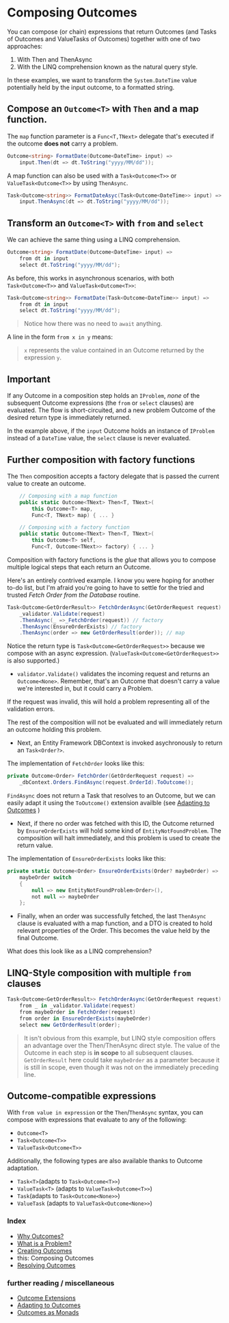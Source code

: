 # Composing Outcomes

You can compose (or chain) expressions that return Outcomes (and Tasks of Outcomes and ValueTasks of Outcomes)
together with one of two approaches:
1. With Then and ThenAsync
2. With the LINQ comprehension known as the natural query style.

In these examples, we want to transform the `System.DateTime` value potentially held by the input outcome, to a formatted string.

## Compose an `Outcome<T>` with `Then` and a map function.

The `map` function parameter is a `Func<T,TNext>` delegate that's executed if the outcome **does not** carry a problem.

```csharp
Outcome<string> FormatDate(Outcome<DateTime> input) =>
    input.Then(dt => dt.ToString("yyyy/MM/dd"));
```


A map function can also be used with a `Task<Outcome<T>>` or `ValueTask<Outcome<T>>` by using `ThenAsync`.

```csharp
Task<Outcome<string>> FormatDateAsyc(Task<Outcome<DateTime>> input) =>
    input.ThenAsync(dt => dt.ToString("yyyy/MM/dd"));
```

## Transform an `Outcome<T>` with `from` and `select`

We can achieve the same thing using a LINQ comprehension.

```csharp
Outcome<string> FormatDate(Outcome<DateTime> input) =>
    from dt in input
    select dt.ToString("yyyy/MM/dd");
```

As before, this works in asynchronous scenarios, with both `Task<Outcome<T>>` and `ValueTask<Outcome<T>>`:

```csharp
Task<Outcome<string>> FormatDate(Task<Outcome<DateTime>> input) =>
    from dt in input
    select dt.ToString("yyyy/MM/dd");
```

> Notice how there was no need to `await` anything. 

A line in the form `from x in y` means:
> `x` represents the value contained in an Outcome returned by the expression `y`.

## Important
If any Outcome in a composition step holds an `IProblem`, *none* of the subsequent Outcome expressions (the `from` or `select` clauses) are evaluated. 
The flow is short-circuited, and a new problem Outcome of the desired return type is immediately returned.

In the example above, if the `input` Outcome holds an instance of `IProblem` instead of a `DateTime` value, the `select` clause is never evaluated.

## Further composition with factory functions

The `Then` composition accepts a factory delegate that is passed the current value to create an outcome.

```csharp
    // Composing with a map function
    public static Outcome<TNext> Then<T, TNext>(
        this Outcome<T> map,
        Func<T, TNext> map) { ... }

    // Composing with a factory function
    public static Outcome<TNext> Then<T, TNext>(
        this Outcome<T> self,
        Func<T, Outcome<TNext>> factory) { ... }
```

Composition with factory functions is the *glue* that allows you to compose multiple logical steps that each return an Outcome.

Here's an entirely contrived example. I know you were hoping for another to-do list, but I'm afraid you're
going to have to settle for the tried and trusted *Fetch Order from the Database* routine.

```csharp
Task<Outcome<GetOrderResult>> FetchOrderAsync(GetOrderRequest request) =>
    _validator.Validate(request)
    .ThenAsync(_ =>_FetchOrder(request)) // factory
    .ThenAsync(EnsureOrderExists) // factory
    .ThenAsync(order => new GetOrderResult(order)); // map
```

Notice the return type is `Task<Outcome<GetOrderRequest>>` because we compose with an async expression. (`ValueTask<Outcome<GetOrderRequest>>` is also supported.)

- `validator.Validate()` validates the incoming request and returns an `Outcome<None>`. 
Remember, that's an Outcome that doesn't carry a value we're interested in, but it could carry a Problem.

If the request was invalid, this will hold a problem representing all of the validation errors.

The rest of the composition will not be evaluated and will immediately return an outcome holding this problem.

- Next, an Entity Framework DBContext is invoked asychronously to return an `Task<Order?>`. 

The implementation of `FetchOrder` looks like this:
```csharp
private Outcome<Order> FetchOrder(GetOrderRequest request) =>
    _dbContext.Orders.FindAsync(request.OrderId).ToOutcome();
```

`FindAsync` does not return a Task that resolves to an Outcome, but we can easily adapt it using the `ToOutcome()` 
extension availble (see [Adapting to Outcomes](outcome-adaptation.md) )

- Next, if there no order was fetched with this ID, the Outcome returned by `EnsureOrderExists` will hold some kind of `EntityNotFoundProblem`. 
The composition will halt immediately, and this problem is used to create the return value.

The implementation of `EnsureOrderExists` looks like this:

```csharp
private static Outcome<Order> EnsureOrderExists(Order? maybeOrder) =>
    maybeOrder switch
    {
        null => new EntityNotFoundProblem<Order>(),
        not null => maybeOrder
    };
```

- Finally, when an order was successfully fetched, the last `ThenAsync` clause is evaluated with a map function, and a DTO is created to hold relevant properties of the Order. 
This becomes the value held by the final Outcome.

What does this look like as a LINQ comprehension?

## LINQ-Style composition with multiple `from` clauses

```csharp
Task<Outcome<GetOrderResult>> FetchOrderAsync(GetOrderRequest request) =>
    from _ in _validator.Validate(request)
    from maybeOrder in FetchOrder(request)
    from order in EnsureOrderExists(maybeOrder)
    select new GetOrderResult(order);
```

> It isn't obvious from this example, but LINQ style composition offers an advantage over the Then/ThenAsync direct style.
The value of the Outcome in each step is **in scope** to all subsequent clauses. 
`GetOrderResult` here could take `maybeOrder` as a parameter because it is still in scope, even though it was not on the immediately preceding line.


## Outcome-compatible expressions
With `from value in expression` or the `Then`/`ThenAsync` syntax, you can compose with expressions that evaluate to any of the following:

- `Outcome<T>`
- `Task<Outcome<T>>`
- `ValueTask<Outcome<T>>`

Additionally, the following types are also available thanks to Outcome adaptation.

- `Task<T>`(adapts to `Task<Outcome<T>>`)
- `ValueTask<T>` (adapts to `ValueTask<Outcome<T>>`)
- `Task`(adapts to `Task<Outcome<None>>`)
- `ValueTask` (adapts to `ValueTask<Outcome<None>>`)

### Index
- [Why Outcomes?](../readme.md)
- [What is a Problem?](what-is-a-problem.md)
- [Creating Outcomes](creating-outcomes.md)
- this: Composing Outcomes
- [Resolving Outcomes](resolving-outcomes.md)

### further reading / miscellaneous
- [Outcome Extensions](outcome-extensions.md)
- [Adapting to Outcomes](outcome-adaptation.md)
- [Outcomes as Monads](outcomes-as-monads.md)